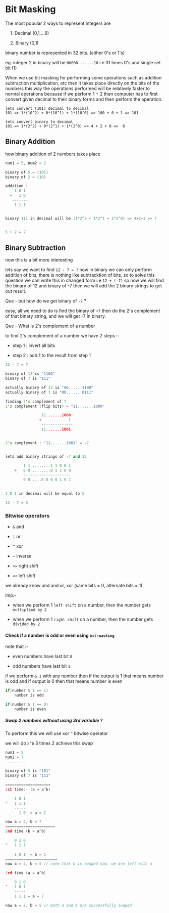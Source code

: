 # Bit Masking

The most popular 2 ways to represent integers are 

    1. Decimal (0,1,...9)

    2. Binary (0,1)



binary number is represented in 32 bits. (either 0's or 1's)

eg. integer 2 in binary will be `00000.......10` i.e 31 times 0's and single set bit (1) 



When we use bit masking for performing some operations such as addition subtraction multiplication, etc then it takes place directly on the bits of the numbers this way the operations performed will be relatively faster to normal operations because if we perform 1 + 2 then computer has to first convert given decimal to their binary forms and then perform the operation.

```cp
lets convert (101) decimal to decimal
101 => 1*(10^2) + 0*(10^1) + 1*(10^0) => 100 + 0 + 1 => 101

lets convert binary to decimal 
101 => 1*(2^2) + 0*(2^1) + 1*(2^0) => 4 + 2 + 0 =>  6 
```



## Binary Addition

how binary addition of 2 numbers takes place

```cpp
num1 = 5, num2 = 2 

binary of 5 = (101)
binary of 2 = (10) 

addition :
    1 0 1 
  +   1 0 
   -------
    1 1 1


binary 111 in decimal will be (1*2^2 + 1*2^1 + 1*2^0) => 4+2+1 => 7


5 + 2 = 7
```



## Binary Subtraction

now this is a bit more interesting 



lets say we want to find `12 - 7 = ?` now in binary we can only perform addition of bits, there is nothing like subtracktion of bits, so to solve this question we can write this in changed form i.e `12 + (-7)` so now we will find the binary of 12 and binary of -7 then we will add the 2 binary strings to get out result.



Que - but how do we get binary of `-7` ? 

easy, all we need to do is find the binary of `+7` then do the 2's complement of that binary string, and we will get -7 in binary.



Que - What is 2's complement of a number 

to find 2's complement of a number we have 2 steps :- 

- step 1 : invert all bits 

- step 2 : add 1 to the result from step 1 



```cpp
12 - 7 = ?

binary of 12 is "1100"
binary of 7 is "111"

actually binary of 12 is "00......1100"
actually binary of 7 is "00.......0111"

finding 2's complement of 7
1's complement (flip bits) = "11.......1000"

                11.......1000
               +            1
                --------------
                11.......1001  


2's complement : "11.......1001" = -7


lets add binary strings of -7 and 12 

        1 1 ........1 1 0 0 1 
    +   0 0 ........0 1 1 0 0 
        ---------------------
        0 0 ....0 0 0 0 1 0 1
                                

1 0 1 in decimal will be equal to 5 

12 - 7 = 5  

```



### Bitwise operators

- `&` and 

- `|` or

- `^` xor 

- `~` inverse 

- `>>` right shift 

- `<<` left shift 



we already know and and or, xor (same bits = 0, alternate bits = 1)

imp:- 

- when we perform 1 `left shift` on a number, then the number gets `multiplied by 2` 

- when we perform 1 `right shift` on a number, then the number gets `divided by 2`



#### Check if a number is odd or even using `bit-masking`

note that :- 

- even numbers have last bit `0`

- odd numbers have last bit `1`



if we perform `& 1` with any number then if the output is 1 that means number is odd and if output is 0 then that means number is even

```cpp
if(number & 1 == 1) 
    number is odd

if(number & 1 == 0)
    number is even
```



##### Swap 2 numbers without using 3rd variable ?

To perform this we will use xor `^` bitwise operator

we will do `a^b` 3 times 2 achieve this swap

```cpp
num1 = 5 
num2 = 7 
---------

binary of 5 is "101"
binary of 7 is "111"

====================
1st time:- (a = a^b) 

    1 0 1 
^   1 1 1 
    -----
      1 0  = a = 2 

now a = 2, b = 7 
======================
2nd time (b = a^b)

    0 1 0 
^   1 1 1 
    -----
    1 0 1  = b = 5 
=======================
now a = 2, b = 5 // note that b is swaped now, we are left with a 

3rd time (a = a^b)

    0 1 0 
^   1 0 1
    -----
    1 1 1 = a = 7 

now a = 7, b = 5 // both a and b are successfully swaped 
    
```




